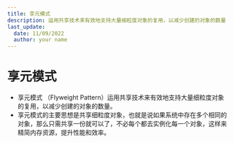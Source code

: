 ```yaml
---
title: 享元模式
description: 运用共享技术来有效地支持大量细粒度对象的复用，以减少创建的对象的数量
last_update:
  date: 11/09/2022
  author: your name
---
```


# 享元模式

- 享元模式 （Flyweight Pattern）运用共享技术来有效地支持大量细粒度对象的复用，以减少创建的对象的数量。
- 享元模式的主要思想是共享细粒度对象，也就是说如果系统中存在多个相同的对象，那么只需共享一份就可以了，不必每个都去实例化每一个对象，这样来精简内存资源，提升性能和效率。

